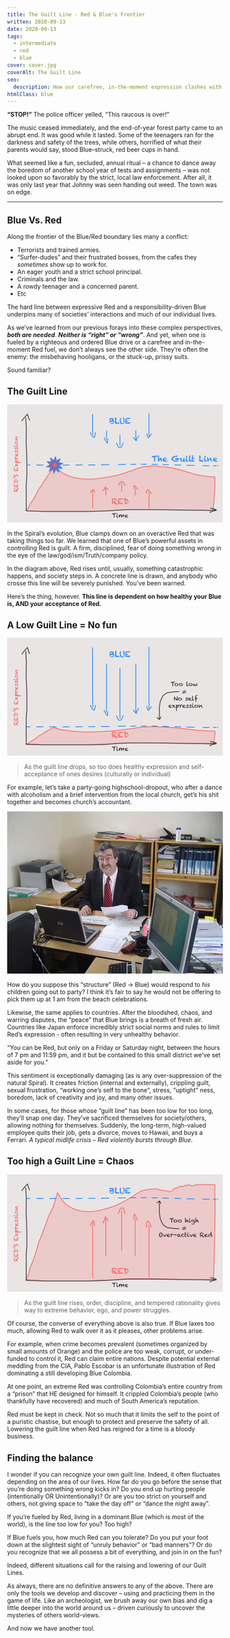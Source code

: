 ```yaml
---
title: The Guilt Line - Red & Blue's Frontier
written: 2020-09-13
date: 2020-09-13
tags:
  - intermediate
  - red
  - blue
cover: cover.jpg
coverAlt: The Guilt Line
seo:
  description: How our carefree, in-the-moment expression clashes with discipline, order, and the rules we all live by.
htmlClass: blue
---
```



**“STOP!”** The police officer yelled, “This raucous is over!”

The music ceased immediately, and the end-of-year forest party came to an abrupt end. It was good while it lasted. Some of the teenagers ran for the darkness and safety of the trees, while others, horrified of what their parents would say, stood Blue–struck, red beer cups in hand.

What seemed like a fun, secluded, annual ritual – a chance to dance away the boredom of another school year of tests and assignments – was not looked upon so favorably by the strict, local law enforcement. After all, it was only last year that Johnny was seen handing out weed. The town was on edge.

---

## Blue Vs. Red

Along the frontier of the Blue/Red boundary lies many a conflict:

- Terrorists and trained armies.
- “Surfer-dudes” and their frustrated bosses, from the cafes they *sometimes* show up to work for.
- An eager youth and a strict school principal.
- Criminals and the law.
- A rowdy teenager and a concerned parent.
- Etc

The hard line between expressive Red and a responsibility-driven Blue underpins many of societies’ interactions and much of our individual lives.

As we’ve learned from our previous forays into these complex perspectives, ***both are needed***. ***Neither is “right” or “wrong”***. And yet, when one is fueled by a righteous and ordered Blue drive or a carefree and in-the-moment Red fuel, we don’t always see the other side. They’re often the enemy: the misbehaving hooligans, or the stuck-up, prissy suits.

Sound familiar?

## The Guilt Line

![The Guilt Line](guilt-line.jpg)


In the Spiral’s evolution, Blue clamps down on an overactive Red that was taking things too far. We learned that one of Blue’s powerful assets in controlling Red is guilt. A firm, disciplined, fear of doing something wrong in the eye of the law/god/ism/Truth/company policy.

In the diagram above, Red rises until, usually, something catastrophic happens, and society steps in. A concrete line is drawn, and anybody who crosse this line will be severely punished. You’ve been warned.

Here’s the thing, however. **This line is dependent on how healthy your Blue is, AND your acceptance of Red.**

## A Low Guilt Line = No fun

![Low Guilt Line](low-line.jpg)

> As the guilt line drops, so too does healthy expression and self-acceptance of ones desires (culturally or individual)

For example, let’s take a party-going highschool-dropout, who after a dance with alcoholism and a brief intervention from the local church, get’s his shit together and becomes church’s accountant.

![Accountant](accountant.jpg)

How do you suppose this “structure” (Red -> Blue) would respond to *his* children going out to party? I think it’s fair to say he would not be offering to pick them up at 1 am from the beach celebrations.

Likewise, the same applies to countries. After the bloodshed, chaos, and warring disputes, the “peace” that Blue brings is a breath of fresh air. Countries like Japan enforce incredibly strict social norms and rules to limit Red’s expression - often resulting in very unhealthy behavior.

“You can be Red, but only on a Friday or Saturday night, between the hours of 7 pm and 11:59 pm, and it but be contained to this small district we’ve set aside for you.”

This sentiment is exceptionally damaging (as is any over-suppression of the natural Spiral). It creates friction (internal and externally), crippling guilt, sexual frustration, “working one’s self to the bone”, stress, “uptight” ness, boredom, lack of creativity and joy, and many other issues.

In some cases, for those whose “guilt line” has been too low for too long, they’ll snap one day. They’ve sacrificed themselves for society/others, allowing nothing for themselves. Suddenly, the long-term, high-valued employee quits their job, gets a divorce, moves to Hawaii, and buys a Ferrari. *A typical midlife crisis – Red violently bursts through Blue.*


## Too high a Guilt Line = Chaos

![High Guilt Line](high-line.jpg)

> As the guilt line rises, order, discipline, and tempered rationality gives way to extreme behavior, ego, and power struggles.

Of course, the converse of everything above is also true. If Blue laxes too much, allowing Red to walk over it as it pleases, other problems arise.

For example, when crime becomes prevalent (sometimes organized by small amounts of Orange) and the police are too weak, corrupt, or under-funded to control it, Red can claim entire nations. Despite potential external meddling from the CIA, Pablo Escobar is an unfortunate illustration of Red dominating a still developing Blue Colombia.

At one point, an extreme Red was controlling Colombia’s entire country
from a “prison” that HE designed for himself. It crippled Colombia’s people (who thankfully have recovered) and much of South America’s reputation.

Red must be kept in check. Not so much that it limits the self to the point of a puristic chastise, but enough to protect and preserve the safety of all. Lowering the guilt line when Red has reigned for a time is a bloody business.

## Finding the balance
I wonder if you can recognize your own guilt line. Indeed, it often fluctuates depending on the area of our lives. How far do you go before the sense that you’re doing something wrong kicks in? Do you end up hurting people (intentionally OR Unintentionally)? Or are you too strict on yourself and others, not giving space to “take the day off” or “dance the night away”.

If you’re fueled by Red, living in a dominant Blue (which is most of the world), is the line too low for you? Too high?

If Blue fuels you, how much Red can you tolerate? Do you put your foot down at the slightest sight of “unruly behavior” or “bad manners”? Or do you recognize that we all possess a bit of everything, and join in on the fun?

Indeed, different situations call for the raising and lowering of our Guilt Lines.

As always, there are no definitive answers to any of the above. There are only the tools we develop and discover – using and practicing them in the game of life. Like an archeologist, we brush away our own bias and dig a little deeper into the world around us – driven curiously to uncover the mysteries of others world-views.

And now we have another tool.
